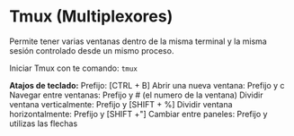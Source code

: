 # Tmux (Multiplexores)
Permite tener varias ventanas dentro de la misma terminal y la misma sesión controlado desde un mismo proceso.

Iniciar Tmux con te comando:
	`tmux`

**Atajos de teclado:**
	Prefijo: 
		[CTRL + B]
	Abrir una nueva ventana:
		Prefijo y c
	Navegar entre ventanas:
		Prefijo y # (el numero de la ventana)
	Dividir ventana verticalmente:
		Prefijo y [SHIFT + %]
	Dividir ventana horizontalmente:
		Prefijo y [SHIFT +"]
	Cambiar entre paneles:
		Prefijo y utilizas las flechas

